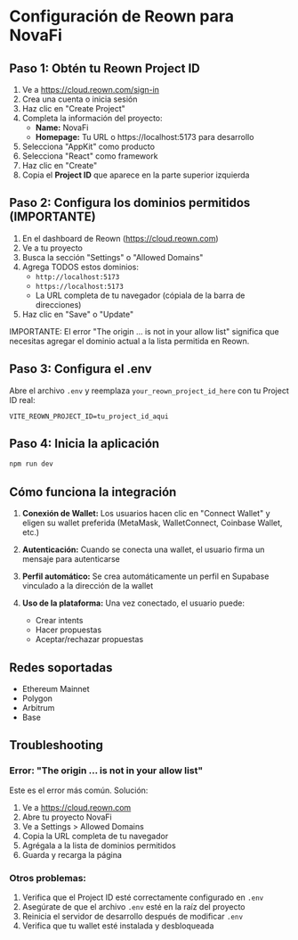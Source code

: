 # Configuración de Reown para NovaFi

## Paso 1: Obtén tu Reown Project ID

1. Ve a https://cloud.reown.com/sign-in
2. Crea una cuenta o inicia sesión
3. Haz clic en "Create Project"
4. Completa la información del proyecto:
   - **Name:** NovaFi
   - **Homepage:** Tu URL o https://localhost:5173 para desarrollo
5. Selecciona "AppKit" como producto
6. Selecciona "React" como framework
7. Haz clic en "Create"
8. Copia el **Project ID** que aparece en la parte superior izquierda

## Paso 2: Configura los dominios permitidos (IMPORTANTE)

1. En el dashboard de Reown (https://cloud.reown.com)
2. Ve a tu proyecto
3. Busca la sección "Settings" o "Allowed Domains"
4. Agrega TODOS estos dominios:
   - `http://localhost:5173`
   - `https://localhost:5173`
   - La URL completa de tu navegador (cópiala de la barra de direcciones)
5. Haz clic en "Save" o "Update"

IMPORTANTE: El error "The origin ... is not in your allow list" significa que necesitas agregar el dominio actual a la lista permitida en Reown.

## Paso 3: Configura el .env

Abre el archivo `.env` y reemplaza `your_reown_project_id_here` con tu Project ID real:

```env
VITE_REOWN_PROJECT_ID=tu_project_id_aqui
```

## Paso 4: Inicia la aplicación

```bash
npm run dev
```

## Cómo funciona la integración

1. **Conexión de Wallet:** Los usuarios hacen clic en "Connect Wallet" y eligen su wallet preferida (MetaMask, WalletConnect, Coinbase Wallet, etc.)

2. **Autenticación:** Cuando se conecta una wallet, el usuario firma un mensaje para autenticarse

3. **Perfil automático:** Se crea automáticamente un perfil en Supabase vinculado a la dirección de la wallet

4. **Uso de la plataforma:** Una vez conectado, el usuario puede:
   - Crear intents
   - Hacer propuestas
   - Aceptar/rechazar propuestas

## Redes soportadas

- Ethereum Mainnet
- Polygon
- Arbitrum
- Base

## Troubleshooting

### Error: "The origin ... is not in your allow list"

Este es el error más común. Solución:

1. Ve a https://cloud.reown.com
2. Abre tu proyecto NovaFi
3. Ve a Settings > Allowed Domains
4. Copia la URL completa de tu navegador
5. Agrégala a la lista de dominios permitidos
6. Guarda y recarga la página

### Otros problemas:

1. Verifica que el Project ID esté correctamente configurado en `.env`
2. Asegúrate de que el archivo `.env` esté en la raíz del proyecto
3. Reinicia el servidor de desarrollo después de modificar `.env`
4. Verifica que tu wallet esté instalada y desbloqueada
